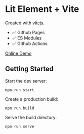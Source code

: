 # Lit Element + Vite

Created with [vitejs](https://github.com/vitejs/vite).

- ✅ Github Pages
- ✅ ES Modules
- ✅ Github Actions

[Online Demo](https://rodydavis.github.io/vite-lit-element-rick-api/)

## Getting Started

Start the dev server:

`npm run start`

Create a production build:

`npm run build`

Serve the build directory:

`npm run serve`
